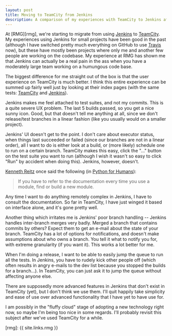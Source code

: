 ```yaml
---
layout: post
title: Moving to TeamCity from Jenkins
description: A comparison of my experiences with TeamCity to Jenkins after our migration.
---
```


At [RMG][rmg], we're starting to migrate from using [Jenkins][jenkins] to
[TeamCity][teamcity]. My experiences using Jenkins for small projects have been
good in the past (although I have switched pretty much everything on GitHub to
use [Travis][travis] now), but these have mostly been projects where only me
and another few people are working on the codebase. My experience at RMG has
shown me that Jenkins can actually be a real pain in the ass when you have a
moderately large team working on a humungous code base.

The biggest difference for me straight out of the box is that the user
experience on TeamCity is much better. I think this entire experience can be
summed up fairly well just by looking at their index pages (with the same
tests:
[TeamCity](http://farm4.staticflickr.com/3710/9725615004_604b6e51c8_o.jpg) and
[Jenkins](http://farm3.staticflickr.com/2889/9722386993_fee81b154a_o.jpg)).

Jenkins makes me feel attached to test suites, and not my commits. This is a
quite severe UX problem. The last 5 builds passed, so you get a nice sunny
icon. Good, but that doesn't tell me anything at all, since we don't
release/test branches in a linear fashion (like you usually would on a smaller
project).

Jenkins' UI doesn't get to the point. I don't care about executor status, when
things last succeeded or failed (since our branches are not in a linear order),
all I want to do is either look at a build, or (more likely) schedule one to
run on a certain branch. TeamCity makes this easy, click the "..." button on
the test suite you want to run (although I wish it wasn't so easy to click
"Run" by accident when doing this). Jenkins, however, doesn't.

[Kenneth Reitz][reitz] once said the following (in [Python for Humans][pfh]):

> If you have to refer to the documentation every time you use a module, find
> or build a new module.

Any time I want to do anything remotely complex in Jenkins, I have to consult
the documentation. So far in TeamCity, I have just winged it based on interface
alone, and it's gone pretty well.

Another thing which irritates me is Jenkins' poor branch handling -- Jenkins
handles inter-branch merges very badly. Merged a branch that contains commits
by others? Expect them to get an e-mail about the state of your branch.
TeamCity has a lot of options for notifications, and doesn't make assumptions
about who owns a branch. You tell it what to notify you for, with extreme
granularity (if you want it). This works a lot better for me.

When I'm doing a release, I want to be able to easily jump the queue to run all
the tests. In Jenkins, you have to rudely kick other people off (which often
results in angry e-mails to the dev list because you stopped the builds for a
branch...). In TeamCity, you can just ask it to jump the queue without
affecting anyone else.

There are supposedly more advanced features in Jenkins that don't exist in
TeamCity (yet), but I don't think we use them. I'll quit happily take
simplicity and ease of use over advanced functionality that I have yet to have
use for.

I am possibly in the "fluffy cloud" stage of adopting a new technology right
now, so maybe I'm being too nice in some regards. I'll probably revisit this
subject after we've used TeamCity for a while.

[jenkins]: http://jenkins-ci.org/
[teamcity]: http://www.jetbrains.com/teamcity/
[travis]: https://travis-ci.org/
[reitz]: http://kennethreitz.org/projects/
[pfh]: http://python-for-humans.heroku.com/
[rmg]: {{ site.links.rmg }}
